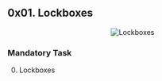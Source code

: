## 0x01. Lockboxes

<p align="center"><img src="https://is3-ssl.mzstatic.com/image/thumb/Purple128/v4/6d/20/43/6d2043cc-1d10-b425-c290-03d9031ccf0c/source/512x512bb.jpg" alt="Lockboxes" /></p>

### Mandatory Task
0. Lockboxes
